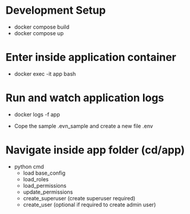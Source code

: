# Development Setup
* docker compose build
* docker compose up

# Enter inside application container
* docker exec -it app bash

# Run and watch application logs
* docker logs -f app

- Cope the sample .evn_sample and create a new file .env

# Navigate inside app folder (cd/app)
* python cmd
  - load base_config
  - load_roles
  - load_permissions
  - update_permissions
  - create_superuser (create superuser required)
  - create_user (optional if required to create admin user)
